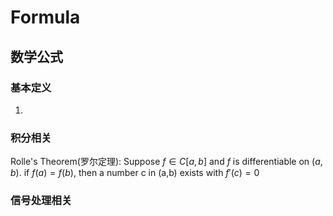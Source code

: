<!--
 * @Author: chinesehamburger 2576226012@qq.com
 * @Date: 2024-04-24 08:35:02
 * @LastEditors: chinesehamburger 2576226012@qq.com
 * @LastEditTime: 2024-04-24 08:39:46
 * @FilePath: \CheatSheet\note.md
 * @Description: 这是默认设置,请设置`customMade`, 打开koroFileHeader查看配置 进行设置: https://github.com/OBKoro1/koro1FileHeader/wiki/%E9%85%8D%E7%BD%AE
-->
# Formula

## 数学公式

### 基本定义

1.

### 积分相关

Rolle's Theorem(罗尔定理):
Suppose $f\in C[a,b]$ and $f$ is differentiable on $(a,b)$.
if $f(a)=f(b)$, then a number c in (a,b) exists with $f'(c)=0$
$$$$

### 信号处理相关

